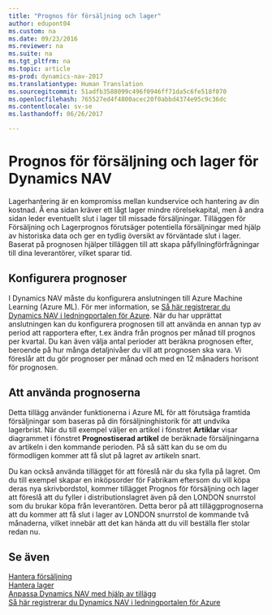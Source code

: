 ```yaml
---
title: "Prognos för försäljning och lager"
author: edupont04
ms.custom: na
ms.date: 09/23/2016
ms.reviewer: na
ms.suite: na
ms.tgt_pltfrm: na
ms.topic: article
ms-prod: dynamics-nav-2017
ms.translationtype: Human Translation
ms.sourcegitcommit: 51adfb3588099c496f0946ff71da5c6fe518f070
ms.openlocfilehash: 765527ed4f4800acec20f0abbd4374e95c9c36dc
ms.contentlocale: sv-se
ms.lasthandoff: 06/26/2017

---
```


# <a name="sales-and-inventory-forecast-for-dynamics-nav"></a>Prognos för försäljning och lager för Dynamics NAV 
Lagerhantering är en kompromiss mellan kundservice och hantering av din kostnad. Å ena sidan kräver ett lågt lager mindre rörelsekapital, men å andra sidan leder eventuellt slut i lager till missade försäljningar. Tilläggen för Försäljning och Lagerprognos förutsäger potentiella försäljningar med hjälp av historiska data och ger en tydlig översikt av förväntade slut i lager. Baserat på prognosen hjälper tilläggen till att skapa påfyllningförfrågningar till dina leverantörer, vilket sparar tid.  

## <a name="setting-up-forecasting"></a>Konfigurera prognoser
I Dynamics NAV måste du konfigurera anslutningen till Azure Machine Learning (Azure ML). För mer information, se [Så här registrerar du Dynamics NAV i ledningportalen för Azure](ui-how-register-dynamics-nav-azure.md). När du har upprättat anslutningen kan du konfigurera prognosen till att använda en annan typ av period att rapportera efter, t.ex ändra från prognos per månad till prognos per kvartal. Du kan även välja antal perioder att beräkna prognosen efter, beroende på hur många detaljnivåer du vill att prognosen ska vara. Vi föreslår att du gör prognoser per månad och med en 12 månaders horisont för prognosen.  

## <a name="using-the-forecasts"></a>Att använda prognoserna
Detta tillägg använder funktionerna i Azure ML för att förutsäga framtida försäljningar som baseras på din försäljninghistorik för att undvika lagerbrist. När du till exempel väljer en artikel i fönstret **Artiklar** visar diagrammet i fönstret **Prognostiserad artikel** de beräknade försäljningarna av artikeln i den kommande perioden. På så sätt kan du se om du förmodligen kommer att få slut på lagret av artikeln snart.  

Du kan också använda tillägget för att föreslå när du ska fylla på lagret. Om du till exempel skapar en inköpsorder för Fabrikam eftersom du vill köpa deras nya skrivbordstol, kommer tillägget Prognos för försäljning och lager att föreslå att du fyller i distributionslagret även på den LONDON snurrstol som du brukar köpa från leverantören. Detta beror på att tilläggprognoserna att du kommer att få slut i lager av LONDON snurrstol de kommande två månaderna, vilket innebär att det kan hända att du vill beställa fler stolar redan nu.  

## <a name="see-also"></a>Se även
[Hantera försäljning](sales-manage-sales.md)  
[Hantera lager](inventory-manage-inventory.md)  
[Anpassa Dynamics NAV med hjälp av tillägg](ui-extensions.md)  
[Så här registrerar du Dynamics NAV i ledningportalen för Azure](ui-how-register-dynamics-nav-azure.md)  

